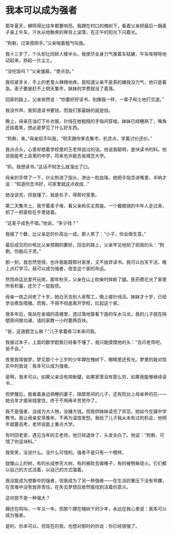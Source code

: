 # 我本可以成为强者

那年夏天，蝉鸣得比往年都要响亮。我蹲在村口的槐树下，看着父亲把最后一捆麦子装上牛车。汗水从他黝黑的脊背上滚落，在正午的阳光下闪着光。

“狗剩，过来搭把手。”父亲喘着粗气叫我。

我十三岁了，个头却比同龄人矮半头。我使尽全身力气推着车轱辘，牛车吱呀呀地动起来，扬起一片尘土。

“没吃饭吗？”父亲皱眉，“使点劲。”

我咬紧牙关，手上的老茧火辣辣地疼。我知道父亲不是真的嫌我没力气，他只是着急。麦子要是赶不上明天集市，妹妹的学费就没了着落。

回家的路上，父亲突然说：“你要好好读书，别像我一样，一辈子和土地打交道。”

我没作声。我知道读书要钱，而我们家最缺的就是钱。

晚上，母亲在油灯下补衣服，针线在她粗糙的手指间穿梭。妹妹已经睡熟了，嘴角还挂着笑，想必是梦见了什么好东西。

“狗剩，来。”母亲招手叫我，“明天跟你爹去集市，机灵点，学着讨价还价。”

我点点头，心里却想着学校里的王老师说过的话。他说我聪明，是块读书的料。他说我能考上县里的中学，将来也许能去省城念大学。

“妈，我想读书。”这话不知怎么就溜出了口。

母亲的手停了一下，针尖刺进了指头，渗出一粒血珠。她把手指含进嘴里，半晌才说：“知道你念书好，可家里就这点收成...”

她没说完，但我懂了。我是长子，得帮衬家里。

第二天集市上，我守着麦子堆，看父亲和买主周旋。一个戴眼镜的中年人走过来，抓了一把麦粒在手里搓着。

“这麦子成色不错。”他说，“多少钱？”

我报了个数，比父亲定的价高出一成。那人笑了：“小子，你会做生意。”

最后成交的价格比父亲预期的要好。回去的路上，父亲罕见地拍了拍我的头：“狗剩，你脑瓜子灵。”

那一刻，我忽然觉得，也许我能既帮衬家里，又不放弃读书。我可以白天干活，晚上点灯学习。我可以成为强者，改变这个家的命运。

然而命运总爱开玩笑。那年秋天，父亲在山上砍柴时摔断了腿。医药费花光了家里所有积蓄，还欠了一屁股债。

母亲一夜之间老了十岁。她白天去别人家帮工，晚上接针线活。妹妹才十岁，已经学会煮饭喂猪。而我，不得不彻底离开学校，扛起这个家。

很多年后，我站在省城的高楼里，透过落地窗看下面的车水马龙。我的儿子就在隔壁房间做功课，请的家教一小时要两百块。

“爸，这道题怎么做？”儿子拿着练习本来问我。

我接过本子，上面的数学题我已经看不懂了。我只能摸摸他的头：“去问老师吧，爸不会。”

夜里我常做梦，梦见那个十三岁的少年蹲在槐树下，眼睛里还有光。梦里的我对现实中的我说：我本可以成为强者。

是啊，我本可以。如果父亲没有摔断腿，如果家里没有那么穷，如果我能够继续读书...

但梦醒后，我看着身边熟睡的妻子，隔壁房间的儿子，还有阳台上母亲养的花——她去年才接来城里住，终于不用再辛苦劳作了。

我不是强者，没成为大人物，没赚大钱。但我供妹妹读完了师范，她如今在镇中学教书。我让母亲安享晚年，不再为温饱发愁。我给了儿子我从未有过的机会，他明年就要高考，老师说能上重点大学。

有时回老家，遇见当年的王老师，他已经退休了，头发全白了。他说：“狗剩，可惜了你这块料。”

我笑笑，没说什么。没什么可惜的。强者不是只有一个模样。

就像山上的树，有的长成参天大树，有的被砍去做椽子，有的被劈柴烧火。它们都以自己的方式活着，以自己的方式强着。

我没能成为想象中的强者，但我成为了另一种强者——在生活的重压下没有弯腰，在苦难中没有放弃责任，在失去梦想后依然能找到活着的意义。

这何尝不是一种强大？

蝉还在鸣叫，一年又一年。而那个蹲在槐树下的少年，永远在我心里说：我本可以成为强者。

是的，你本可以。但现在的我，也想对那时的你说：你已经很强了。